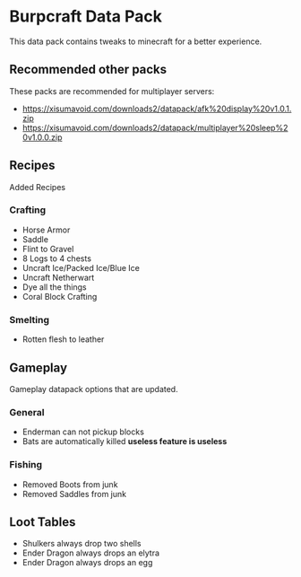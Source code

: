 # Burpcraft Data Pack

This data pack contains tweaks to minecraft for a better experience.

## Recommended other packs

These packs are recommended for multiplayer servers:

* https://xisumavoid.com/downloads2/datapack/afk%20display%20v1.0.1.zip
* https://xisumavoid.com/downloads2/datapack/multiplayer%20sleep%20v1.0.0.zip

## Recipes

Added Recipes

### Crafting

* Horse Armor
* Saddle
* Flint to Gravel
* 8 Logs to 4 chests
* Uncraft Ice/Packed Ice/Blue Ice
* Uncraft Netherwart
* Dye all the things
* Coral Block Crafting

### Smelting

* Rotten flesh to leather

## Gameplay

Gameplay datapack options that are updated.

### General

* Enderman can not pickup blocks
* Bats are automatically killed **useless feature is useless**

### Fishing

* Removed Boots from junk
* Removed Saddles from junk

## Loot Tables

* Shulkers always drop two shells
* Ender Dragon always drops an elytra
* Ender Dragon always drops an egg
